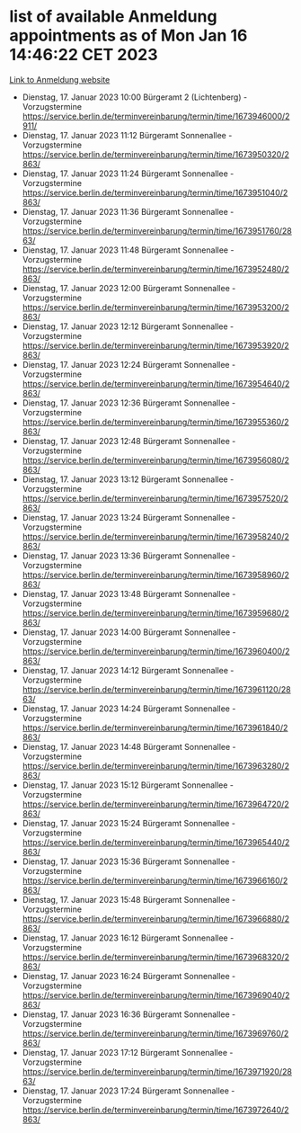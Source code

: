 # list of available Anmeldung appointments as of Mon Jan 16 14:46:22 CET 2023
[Link to Anmeldung website](https://service.berlin.de/terminvereinbarung/termin/tag.php?termin=0&anliegen[]=120686&dienstleisterlist=122210,122217,327316,122219,327312,122227,327314,122231,327346,122243,327348,122252,329742,122260,329745,122262,329748,122254,329751,122271,327278,122273,327274,122277,327276,330436,122280,327294,122282,327290,122284,327292,327539,122291,327270,122285,327266,122286,327264,122296,327268,150230,329760,122301,327282,122297,327286,122294,327284,122312,329763,122314,329775,122304,327330,122311,327334,122309,327332,122281,327352,122279,329772,122276,327324,122274,327326,122267,329766,122246,327318,122251,327320,122257,327322,122208,327298,122226,327300,121362,121364&herkunft=http%3A%2F%2Fservice.berlin.de%2Fdienstleistung%2F120686%2F)
- Dienstag, 17. Januar 2023 10:00 Bürgeramt 2 (Lichtenberg) - Vorzugstermine https://service.berlin.de/terminvereinbarung/termin/time/1673946000/2911/
- Dienstag, 17. Januar 2023 11:12 Bürgeramt Sonnenallee - Vorzugstermine https://service.berlin.de/terminvereinbarung/termin/time/1673950320/2863/
- Dienstag, 17. Januar 2023 11:24 Bürgeramt Sonnenallee - Vorzugstermine https://service.berlin.de/terminvereinbarung/termin/time/1673951040/2863/
- Dienstag, 17. Januar 2023 11:36 Bürgeramt Sonnenallee - Vorzugstermine https://service.berlin.de/terminvereinbarung/termin/time/1673951760/2863/
- Dienstag, 17. Januar 2023 11:48 Bürgeramt Sonnenallee - Vorzugstermine https://service.berlin.de/terminvereinbarung/termin/time/1673952480/2863/
- Dienstag, 17. Januar 2023 12:00 Bürgeramt Sonnenallee - Vorzugstermine https://service.berlin.de/terminvereinbarung/termin/time/1673953200/2863/
- Dienstag, 17. Januar 2023 12:12 Bürgeramt Sonnenallee - Vorzugstermine https://service.berlin.de/terminvereinbarung/termin/time/1673953920/2863/
- Dienstag, 17. Januar 2023 12:24 Bürgeramt Sonnenallee - Vorzugstermine https://service.berlin.de/terminvereinbarung/termin/time/1673954640/2863/
- Dienstag, 17. Januar 2023 12:36 Bürgeramt Sonnenallee - Vorzugstermine https://service.berlin.de/terminvereinbarung/termin/time/1673955360/2863/
- Dienstag, 17. Januar 2023 12:48 Bürgeramt Sonnenallee - Vorzugstermine https://service.berlin.de/terminvereinbarung/termin/time/1673956080/2863/
- Dienstag, 17. Januar 2023 13:12 Bürgeramt Sonnenallee - Vorzugstermine https://service.berlin.de/terminvereinbarung/termin/time/1673957520/2863/
- Dienstag, 17. Januar 2023 13:24 Bürgeramt Sonnenallee - Vorzugstermine https://service.berlin.de/terminvereinbarung/termin/time/1673958240/2863/
- Dienstag, 17. Januar 2023 13:36 Bürgeramt Sonnenallee - Vorzugstermine https://service.berlin.de/terminvereinbarung/termin/time/1673958960/2863/
- Dienstag, 17. Januar 2023 13:48 Bürgeramt Sonnenallee - Vorzugstermine https://service.berlin.de/terminvereinbarung/termin/time/1673959680/2863/
- Dienstag, 17. Januar 2023 14:00 Bürgeramt Sonnenallee - Vorzugstermine https://service.berlin.de/terminvereinbarung/termin/time/1673960400/2863/
- Dienstag, 17. Januar 2023 14:12 Bürgeramt Sonnenallee - Vorzugstermine https://service.berlin.de/terminvereinbarung/termin/time/1673961120/2863/
- Dienstag, 17. Januar 2023 14:24 Bürgeramt Sonnenallee - Vorzugstermine https://service.berlin.de/terminvereinbarung/termin/time/1673961840/2863/
- Dienstag, 17. Januar 2023 14:48 Bürgeramt Sonnenallee - Vorzugstermine https://service.berlin.de/terminvereinbarung/termin/time/1673963280/2863/
- Dienstag, 17. Januar 2023 15:12 Bürgeramt Sonnenallee - Vorzugstermine https://service.berlin.de/terminvereinbarung/termin/time/1673964720/2863/
- Dienstag, 17. Januar 2023 15:24 Bürgeramt Sonnenallee - Vorzugstermine https://service.berlin.de/terminvereinbarung/termin/time/1673965440/2863/
- Dienstag, 17. Januar 2023 15:36 Bürgeramt Sonnenallee - Vorzugstermine https://service.berlin.de/terminvereinbarung/termin/time/1673966160/2863/
- Dienstag, 17. Januar 2023 15:48 Bürgeramt Sonnenallee - Vorzugstermine https://service.berlin.de/terminvereinbarung/termin/time/1673966880/2863/
- Dienstag, 17. Januar 2023 16:12 Bürgeramt Sonnenallee - Vorzugstermine https://service.berlin.de/terminvereinbarung/termin/time/1673968320/2863/
- Dienstag, 17. Januar 2023 16:24 Bürgeramt Sonnenallee - Vorzugstermine https://service.berlin.de/terminvereinbarung/termin/time/1673969040/2863/
- Dienstag, 17. Januar 2023 16:36 Bürgeramt Sonnenallee - Vorzugstermine https://service.berlin.de/terminvereinbarung/termin/time/1673969760/2863/
- Dienstag, 17. Januar 2023 17:12 Bürgeramt Sonnenallee - Vorzugstermine https://service.berlin.de/terminvereinbarung/termin/time/1673971920/2863/
- Dienstag, 17. Januar 2023 17:24 Bürgeramt Sonnenallee - Vorzugstermine https://service.berlin.de/terminvereinbarung/termin/time/1673972640/2863/
